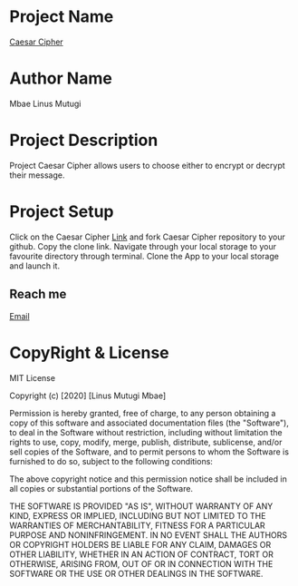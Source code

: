 # Project Name
[Caesar Cipher](https://github.com/linusmbae/Caesar-Cipher.git)
# Author Name
Mbae Linus Mutugi
# Project Description
Project Caesar Cipher allows users to choose either to encrypt or decrypt their message.

# Project Setup
Click on the Caesar Cipher [Link](https://github.com/linusmbae/Caesar-Cipher.git) and fork Caesar Cipher repository to your github.
Copy the clone link.
Navigate through your local storage to your favourite directory through terminal.
Clone the App to your local storage and launch it.
 
## Reach me
[Email](linusmutugi5178@gmail.com) 

# CopyRight & License
MIT License

Copyright (c) [2020] [Linus Mutugi Mbae]

Permission is hereby granted, free of charge, to any person obtaining a copy
of this software and associated documentation files (the "Software"), to deal
in the Software without restriction, including without limitation the rights
to use, copy, modify, merge, publish, distribute, sublicense, and/or sell
copies of the Software, and to permit persons to whom the Software is
furnished to do so, subject to the following conditions:

The above copyright notice and this permission notice shall be included in all
copies or substantial portions of the Software.

THE SOFTWARE IS PROVIDED "AS IS", WITHOUT WARRANTY OF ANY KIND, EXPRESS OR
IMPLIED, INCLUDING BUT NOT LIMITED TO THE WARRANTIES OF MERCHANTABILITY,
FITNESS FOR A PARTICULAR PURPOSE AND NONINFRINGEMENT. IN NO EVENT SHALL THE
AUTHORS OR COPYRIGHT HOLDERS BE LIABLE FOR ANY CLAIM, DAMAGES OR OTHER
LIABILITY, WHETHER IN AN ACTION OF CONTRACT, TORT OR OTHERWISE, ARISING FROM,
OUT OF OR IN CONNECTION WITH THE SOFTWARE OR THE USE OR OTHER DEALINGS IN THE
SOFTWARE.
